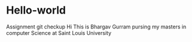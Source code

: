 # Hello-world
Assignment git checkup
Hi This is Bhargav Gurram pursing my masters in computer Science at Saint Louis University 
